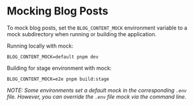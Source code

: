 # Mocking Blog Posts

To mock blog posts, set the `BLOG_CONTENT_MOCK` environment variable to a mock subdirectory when running or building the application.

Running locally with mock:

```
BLOG_CONTENT_MOCK=default pnpm dev
```

Building for stage environment with mock:

```
BLOG_CONTENT_MOCK=e2e pnpm build:stage
```

_NOTE: Some environments set a default mock in the corresponding `.env` file. However, you can override the `.env` file mock via the command line._
